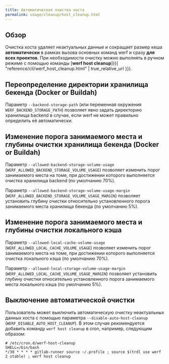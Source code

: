 ```yaml
---
title: Автоматическая очистка хоста
permalink: usage/cleanup/host_cleanup.html
---
```


## Обзор

Очистка хоста удаляет неактуальных данные и сокращает размер кеша **автоматически** в рамках вызова основных команд werf и сразу **для всех проектов**. При необходимости очистку можно выполнять в ручном режиме с помощью команды [**werf host cleanup**]({{ "reference/cli/werf_host_cleanup.html" | true_relative_url }}).

## Переопределение директории хранилища бекенда (Docker or Buildah)

Параметр `--backend-storage-path` (или переменная окружения `WERF_BACKEND_STORAGE_PATH`) позволяет явно задать директорию хранилища backend в случае, если werf не может правильно определить её автоматически.

## Изменение порога занимаемого места и глубины очистки хранилища бекенда (Docker or Buildah)

Параметр `--allowed-backend-storage-volume-usage` (`WERF_ALLOWED_BACKEND_STORAGE_VOLUME_USAGE`) позволяет изменить порог занимаемого места на томе, при достижении которого выполняется очистка хранилища backend (по умолчанию 70%).

Параметр `--allowed-backend-storage-volume-usage-margin` (`WERF_ALLOWED_BACKEND_STORAGE_VOLUME_USAGE_MARGIN`) позволяет установить глубину очистки относительно установленного порога занимаемого места хранилища бекенда (по умолчанию 5%).

## Изменение порога занимаемого места и глубины очистки локального кэша

Параметр `--allowed-local-cache-volume-usage` (`WERF_ALLOWED_LOCAL_CACHE_VOLUME_USAGE`) позволяет изменить порог занимаемого места на томе, при достижении которого выполняется очистка локального кэша (по умолчанию 70%).

Параметр `--allowed-local-storage-volume-usage-margin` (`WERF_ALLOWED_LOCAL_CACHE_VOLUME_USAGE_MARGIN`) позволяет установить глубину очистки относительно установленного порога занимаемого места локального кэша (по умолчанию 5%).

## Выключение автоматической очистки

Пользователь может выключить автоматическую очистку неактуальных данных хоста с помощью параметра `--disable-auto-host-cleanup` (`WERF_DISABLE_AUTO_HOST_CLEANUP`). В этом случае рекомендуется добавить команду `werf host cleanup` в cron, например, следующим образом:

```shell
# /etc/cron.d/werf-host-cleanup
SHELL=/bin/bash
*/30 * * * * gitlab-runner source ~/.profile ; source $(trdl use werf 2 stable) ; werf host cleanup
```
